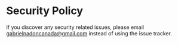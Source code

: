 # Security Policy

If you discover any security related issues, please email gabrielnadoncanada@gmail.com instead of using the issue tracker.
